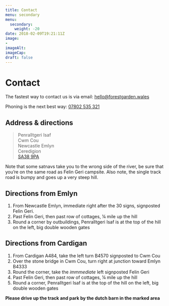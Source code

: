 ```yaml
---
title: Contact
menu: secondary
menu: 
  secondary:
    weight: -20
date: 2018-02-09T19:21:11Z
image: 
- 
imageAlt: 
imageCap: 
draft: false
---
```


# Contact

The fastest way to contact us is via email: <hello@forestgarden.wales>

Phoning is the next best way: <a href="tel:+447802535321">07802 535 321</a>

## Address & directions

> Penralltgeri Isaf  
Cwm Cou  
Newcastle Emlyn  
Ceredigion  
[SA38 9PA](https://www.openstreetmap.org/search?query=52.0579%2C-4.4711#map=16/52.0579/-4.4711&layers=H)

Note that some satnavs take you to the wrong side of the river, be sure that you’re on the same road as Felin Geri campsite. Also note, the single track road is bumpy and goes up a very steep hill.

## Directions from Emlyn

1. From Newcastle Emlyn, immediate right after the 30 signs, signposted Felin Geri.
2. Past Felin Geri, then past row of cottages, ¼ mile up the hill 
3. Round a corner by outbuildings, Penralltgeri Isaf is at the top of the hill on the left, big double wooden gates

## Directions from Cardigan

1. From Cardigan A484, take the left turn B4570 signposted to Cwm Cou
2. Over the stone bridge in Cwm Cou, turn right at junction toward Emlyn B4333
3. Round the corner, take the *immmediate* left signposted Felin Geri
4. Past Felin Geri, then past row of cottages, ¼ mile up the hill 
5. Round a corner, Penralltgeri Isaf is at the top of the hill on the left, big double wooden gates

**Please drive up the track and park by the dutch barn in the marked area**
